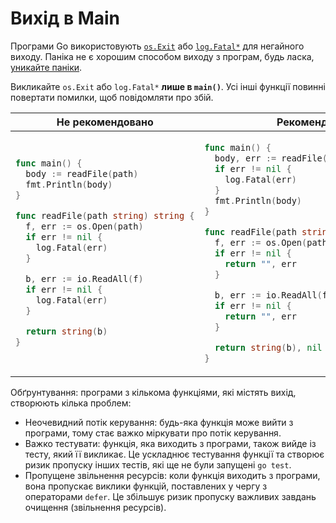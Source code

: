 # Вихід в Main

Програми Go використовують [`os.Exit`] або [`log.Fatal*`] для негайного виходу.
Паніка не є хорошим способом виходу з програм, будь ласка, [уникайте паніки](panic.md).

  [`os.Exit`]: https://golang.org/pkg/os/#Exit
  [`log.Fatal*`]: https://golang.org/pkg/log/#Fatal

Викликайте `os.Exit` або `log.Fatal*` **лише в `main()`**.
Усі інші функції повинні повертати помилки, щоб повідомляти про збій.

<table>
<thead><tr><th>Не рекомендовано</th><th>Рекомендовано</th></tr></thead>
<tbody>
<tr><td>

```go
func main() {
  body := readFile(path)
  fmt.Println(body)
}

func readFile(path string) string {
  f, err := os.Open(path)
  if err != nil {
    log.Fatal(err)
  }

  b, err := io.ReadAll(f)
  if err != nil {
    log.Fatal(err)
  }

  return string(b)
}
```

</td><td>

```go
func main() {
  body, err := readFile(path)
  if err != nil {
    log.Fatal(err)
  }
  fmt.Println(body)
}

func readFile(path string) (string, error) {
  f, err := os.Open(path)
  if err != nil {
    return "", err
  }

  b, err := io.ReadAll(f)
  if err != nil {
    return "", err
  }

  return string(b), nil
}
```

</td></tr>
</tbody></table>

Обґрунтування: програми з кількома функціями, які містять вихід, створюють кілька проблем:

- Неочевидний потік керування: будь-яка функція може вийти з програми,
  тому стає важко міркувати про потік керування.
- Важко тестувати: функція, яка виходить з програми, також вийде із тесту, який її викликає.
  Це ускладнює тестування функції та створює ризик пропуску інших тестів,
  які ще не були запущені `go test`.
- Пропущене звільнення ресурсів: коли функція виходить з програми, вона пропускає виклики функцій,
  поставлених у чергу з операторами `defer`. Це збільшує ризик пропуску важливих завдань очищення
  (звільнення ресурсів).
